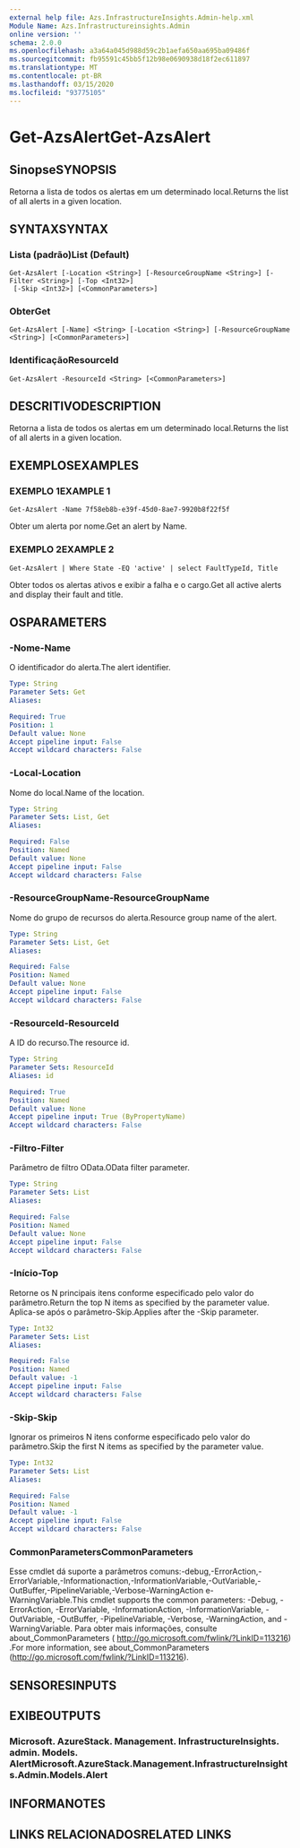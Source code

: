 ```yaml
---
external help file: Azs.InfrastructureInsights.Admin-help.xml
Module Name: Azs.Infrastructureinsights.Admin
online version: ''
schema: 2.0.0
ms.openlocfilehash: a3a64a045d988d59c2b1aefa650aa695ba09486f
ms.sourcegitcommit: fb95591c45bb5f12b98e0690938d18f2ec611897
ms.translationtype: MT
ms.contentlocale: pt-BR
ms.lasthandoff: 03/15/2020
ms.locfileid: "93775105"
---
```

# <span data-ttu-id="c5af7-101">Get-AzsAlert</span><span class="sxs-lookup"><span data-stu-id="c5af7-101">Get-AzsAlert</span></span>

## <span data-ttu-id="c5af7-102">Sinopse</span><span class="sxs-lookup"><span data-stu-id="c5af7-102">SYNOPSIS</span></span>
<span data-ttu-id="c5af7-103">Retorna a lista de todos os alertas em um determinado local.</span><span class="sxs-lookup"><span data-stu-id="c5af7-103">Returns the list of all alerts in a given location.</span></span>

## <span data-ttu-id="c5af7-104">SYNTAX</span><span class="sxs-lookup"><span data-stu-id="c5af7-104">SYNTAX</span></span>

### <span data-ttu-id="c5af7-105">Lista (padrão)</span><span class="sxs-lookup"><span data-stu-id="c5af7-105">List (Default)</span></span>
```
Get-AzsAlert [-Location <String>] [-ResourceGroupName <String>] [-Filter <String>] [-Top <Int32>]
 [-Skip <Int32>] [<CommonParameters>]
```

### <span data-ttu-id="c5af7-106">Obter</span><span class="sxs-lookup"><span data-stu-id="c5af7-106">Get</span></span>
```
Get-AzsAlert [-Name] <String> [-Location <String>] [-ResourceGroupName <String>] [<CommonParameters>]
```

### <span data-ttu-id="c5af7-107">Identificação</span><span class="sxs-lookup"><span data-stu-id="c5af7-107">ResourceId</span></span>
```
Get-AzsAlert -ResourceId <String> [<CommonParameters>]
```

## <span data-ttu-id="c5af7-108">DESCRITIVO</span><span class="sxs-lookup"><span data-stu-id="c5af7-108">DESCRIPTION</span></span>
<span data-ttu-id="c5af7-109">Retorna a lista de todos os alertas em um determinado local.</span><span class="sxs-lookup"><span data-stu-id="c5af7-109">Returns the list of all alerts in a given location.</span></span>

## <span data-ttu-id="c5af7-110">EXEMPLOS</span><span class="sxs-lookup"><span data-stu-id="c5af7-110">EXAMPLES</span></span>

### <span data-ttu-id="c5af7-111">EXEMPLO 1</span><span class="sxs-lookup"><span data-stu-id="c5af7-111">EXAMPLE 1</span></span>
```
Get-AzsAlert -Name 7f58eb8b-e39f-45d0-8ae7-9920b8f22f5f
```

<span data-ttu-id="c5af7-112">Obter um alerta por nome.</span><span class="sxs-lookup"><span data-stu-id="c5af7-112">Get an alert by Name.</span></span>

### <span data-ttu-id="c5af7-113">EXEMPLO 2</span><span class="sxs-lookup"><span data-stu-id="c5af7-113">EXAMPLE 2</span></span>
```
Get-AzsAlert | Where State -EQ 'active' | select FaultTypeId, Title
```

<span data-ttu-id="c5af7-114">Obter todos os alertas ativos e exibir a falha e o cargo.</span><span class="sxs-lookup"><span data-stu-id="c5af7-114">Get all active alerts and display their fault and title.</span></span>

## <span data-ttu-id="c5af7-115">OS</span><span class="sxs-lookup"><span data-stu-id="c5af7-115">PARAMETERS</span></span>

### <span data-ttu-id="c5af7-116">-Nome</span><span class="sxs-lookup"><span data-stu-id="c5af7-116">-Name</span></span>
<span data-ttu-id="c5af7-117">O identificador do alerta.</span><span class="sxs-lookup"><span data-stu-id="c5af7-117">The alert identifier.</span></span>

```yaml
Type: String
Parameter Sets: Get
Aliases:

Required: True
Position: 1
Default value: None
Accept pipeline input: False
Accept wildcard characters: False
```

### <span data-ttu-id="c5af7-118">-Local</span><span class="sxs-lookup"><span data-stu-id="c5af7-118">-Location</span></span>
<span data-ttu-id="c5af7-119">Nome do local.</span><span class="sxs-lookup"><span data-stu-id="c5af7-119">Name of the location.</span></span>

```yaml
Type: String
Parameter Sets: List, Get
Aliases:

Required: False
Position: Named
Default value: None
Accept pipeline input: False
Accept wildcard characters: False
```

### <span data-ttu-id="c5af7-120">-ResourceGroupName</span><span class="sxs-lookup"><span data-stu-id="c5af7-120">-ResourceGroupName</span></span>
<span data-ttu-id="c5af7-121">Nome do grupo de recursos do alerta.</span><span class="sxs-lookup"><span data-stu-id="c5af7-121">Resource group name of the alert.</span></span>

```yaml
Type: String
Parameter Sets: List, Get
Aliases:

Required: False
Position: Named
Default value: None
Accept pipeline input: False
Accept wildcard characters: False
```

### <span data-ttu-id="c5af7-122">-ResourceId</span><span class="sxs-lookup"><span data-stu-id="c5af7-122">-ResourceId</span></span>
<span data-ttu-id="c5af7-123">A ID do recurso.</span><span class="sxs-lookup"><span data-stu-id="c5af7-123">The resource id.</span></span>

```yaml
Type: String
Parameter Sets: ResourceId
Aliases: id

Required: True
Position: Named
Default value: None
Accept pipeline input: True (ByPropertyName)
Accept wildcard characters: False
```

### <span data-ttu-id="c5af7-124">-Filtro</span><span class="sxs-lookup"><span data-stu-id="c5af7-124">-Filter</span></span>
<span data-ttu-id="c5af7-125">Parâmetro de filtro OData.</span><span class="sxs-lookup"><span data-stu-id="c5af7-125">OData filter parameter.</span></span>

```yaml
Type: String
Parameter Sets: List
Aliases:

Required: False
Position: Named
Default value: None
Accept pipeline input: False
Accept wildcard characters: False
```

### <span data-ttu-id="c5af7-126">-Início</span><span class="sxs-lookup"><span data-stu-id="c5af7-126">-Top</span></span>
<span data-ttu-id="c5af7-127">Retorne os N principais itens conforme especificado pelo valor do parâmetro.</span><span class="sxs-lookup"><span data-stu-id="c5af7-127">Return the top N items as specified by the parameter value.</span></span>
<span data-ttu-id="c5af7-128">Aplica-se após o parâmetro-Skip.</span><span class="sxs-lookup"><span data-stu-id="c5af7-128">Applies after the -Skip parameter.</span></span>

```yaml
Type: Int32
Parameter Sets: List
Aliases:

Required: False
Position: Named
Default value: -1
Accept pipeline input: False
Accept wildcard characters: False
```

### <span data-ttu-id="c5af7-129">-Skip</span><span class="sxs-lookup"><span data-stu-id="c5af7-129">-Skip</span></span>
<span data-ttu-id="c5af7-130">Ignorar os primeiros N itens conforme especificado pelo valor do parâmetro.</span><span class="sxs-lookup"><span data-stu-id="c5af7-130">Skip the first N items as specified by the parameter value.</span></span>

```yaml
Type: Int32
Parameter Sets: List
Aliases:

Required: False
Position: Named
Default value: -1
Accept pipeline input: False
Accept wildcard characters: False
```

### <span data-ttu-id="c5af7-131">CommonParameters</span><span class="sxs-lookup"><span data-stu-id="c5af7-131">CommonParameters</span></span>
<span data-ttu-id="c5af7-132">Esse cmdlet dá suporte a parâmetros comuns:-debug,-ErrorAction,-ErrorVariable,-Informationaction,-InformationVariable,-OutVariable,-OutBuffer,-PipelineVariable,-Verbose-WarningAction e-WarningVariable.</span><span class="sxs-lookup"><span data-stu-id="c5af7-132">This cmdlet supports the common parameters: -Debug, -ErrorAction, -ErrorVariable, -InformationAction, -InformationVariable, -OutVariable, -OutBuffer, -PipelineVariable, -Verbose, -WarningAction, and -WarningVariable.</span></span> <span data-ttu-id="c5af7-133">Para obter mais informações, consulte about_CommonParameters ( http://go.microsoft.com/fwlink/?LinkID=113216) .</span><span class="sxs-lookup"><span data-stu-id="c5af7-133">For more information, see about_CommonParameters (http://go.microsoft.com/fwlink/?LinkID=113216).</span></span>

## <span data-ttu-id="c5af7-134">SENSORES</span><span class="sxs-lookup"><span data-stu-id="c5af7-134">INPUTS</span></span>

## <span data-ttu-id="c5af7-135">EXIBE</span><span class="sxs-lookup"><span data-stu-id="c5af7-135">OUTPUTS</span></span>

### <span data-ttu-id="c5af7-136">Microsoft. AzureStack. Management. InfrastructureInsights. admin. Models. Alert</span><span class="sxs-lookup"><span data-stu-id="c5af7-136">Microsoft.AzureStack.Management.InfrastructureInsights.Admin.Models.Alert</span></span>

## <span data-ttu-id="c5af7-137">INFORMA</span><span class="sxs-lookup"><span data-stu-id="c5af7-137">NOTES</span></span>

## <span data-ttu-id="c5af7-138">LINKS RELACIONADOS</span><span class="sxs-lookup"><span data-stu-id="c5af7-138">RELATED LINKS</span></span>
